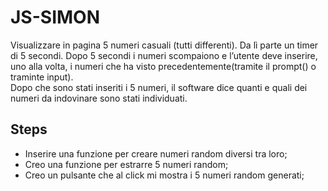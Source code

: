 JS-SIMON
===
Visualizzare in pagina 5 numeri casuali (tutti differenti). Da lì parte un timer di 5 secondi.
Dopo 5 secondi i numeri scompaiono e l’utente deve inserire, uno alla volta, i numeri che ha visto precedentemente(tramite il prompt() o traminte input).<br>
Dopo che sono stati inseriti i 5 numeri, il software dice quanti e quali dei numeri da indovinare sono stati individuati.
## Steps
- Inserire una funzione per creare numeri random diversi tra loro;
- Creo una funzione per estrarre 5 numeri random;
- Creo un pulsante che al click mi mostra i 5 numeri random generati;
